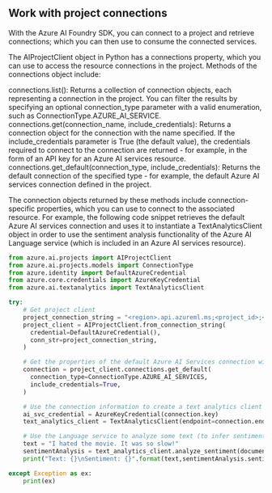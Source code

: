 ## Work with project connections

With the Azure AI Foundry SDK, you can connect to a project and retrieve connections; which you can then use to consume the connected services.

The AIProjectClient object in Python has a connections property, which you can use to access the resource connections in the project. Methods of the connections object include:

connections.list(): Returns a collection of connection objects, each representing a connection in the project. You can filter the results by specifying an optional connection_type parameter with a valid enumeration, such as ConnectionType.AZURE_AI_SERVICE.
connections.get(connection_name, include_credentials): Returns a connection object for the connection with the name specified. If the include_credentials parameter is True (the default value), the credentials required to connect to the connection are returned - for example, in the form of an API key for an Azure AI services resource.
connections.get_default(connection_type, include_credentials): Returns the default connection of the specified type - for example, the default Azure AI services connection defined in the project.

The connection objects returned by these methods include connection-specific properties, which you can use to connect to the associated resource. For example, the following code snippet retrieves the default Azure AI services connection and uses it to instantiate a TextAnalyticsClient object in order to use the sentiment analysis functionality of the Azure AI Language service (which is included in an Azure AI services resource).

```python
from azure.ai.projects import AIProjectClient
from azure.ai.projects.models import ConnectionType
from azure.identity import DefaultAzureCredential
from azure.core.credentials import AzureKeyCredential
from azure.ai.textanalytics import TextAnalyticsClient

try:
    # Get project client
    project_connection_string = "<region>.api.azureml.ms;<project_id>;<hub_name>;<project_name>"
    project_client = AIProjectClient.from_connection_string(
      credential=DefaultAzureCredential(),
      conn_str=project_connection_string,
    )

    # Get the properties of the default Azure AI Services connection with credentials
    connection = project_client.connections.get_default(
      connection_type=ConnectionType.AZURE_AI_SERVICES,
      include_credentials=True, 
    )

    # Use the connection information to create a text analytics client
    ai_svc_credential = AzureKeyCredential(connection.key)
    text_analytics_client = TextAnalyticsClient(endpoint=connection.endpoint_url, credential=ai_svc_credential)

    # Use the Language service to analyze some text (to infer sentiment) 
    text = "I hated the movie. It was so slow!"
    sentimentAnalysis = text_analytics_client.analyze_sentiment(documents=[text])[0]
    print("Text: {}\nSentiment: {}".format(text,sentimentAnalysis.sentiment))

except Exception as ex:
    print(ex)
```
